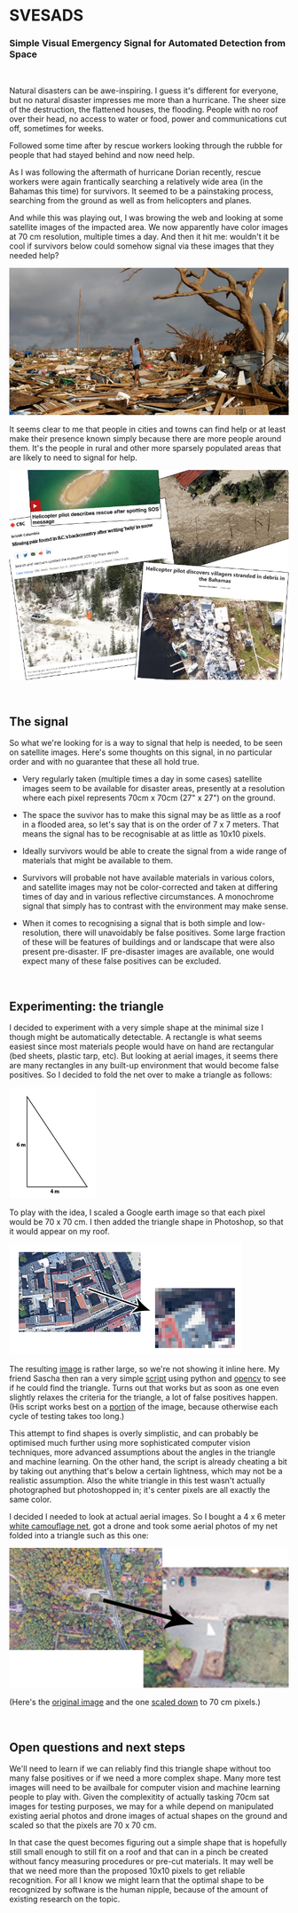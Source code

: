 # SVESADS

### Simple Visual Emergency Signal for Automated Detection from Space

&nbsp;


Natural disasters can be awe-inspiring. I guess it's different for everyone, but no natural disaster impresses me more than a hurricane. The sheer size of the destruction, the flattened houses, the flooding. People with no roof over their head, no access to water or food, power and communications cut off, sometimes for weeks. 

Followed some time after by rescue workers looking through the rubble for people that had stayed behind and now need help.

As I was following the aftermath of hurricane Dorian recently, rescue workers were again frantically searching a relatively wide area (in the Bahamas this time) for survivors. It seemed to be a painstaking process, searching from the ground as well as from helicopters and planes.

And while this was playing out, I was browing the web and looking at some satellite images of the impacted area. We now apparently have color images at 70 cm resolution, multiple times a day. And then it hit me: wouldn't it be cool if survivors below could somehow signal via these images that they needed help?

![](images/puinzooi.jpg)

It seems clear to me that people in cities and towns can find help or at least make their presence known simply because there are more people around them. It's the people in rural and other more sparsely populated areas that are likely to need to signal for help. 

![](images/rescue.png)

&nbsp;

## The signal

So what we're looking for is a way to signal that help is needed, to be seen on satellite images. Here's some thoughts on this signal, in no particular order and with no guarantee that these all hold true.

* Very regularly taken (multiple times a day in some cases) satellite images seem to be available for disaster areas, presently at a resolution where each pixel represents 70cm x 70cm (27" x 27") on the ground.

* The space the suvivor has to make this signal may be as little as a roof in a flooded area, so let's say that is on the order of 7 x 7 meters. That means the signal has to be recognisable at as little as 10x10 pixels.

* Ideally survivors would be able to create the signal from a wide range of materials that might be available to them.

* Survivors will probable not have available materials in various colors, and satellite images may not be color-corrected and taken at differing times of day and in various reflective circumstances. A monochrome signal that simply has to contrast with the environment may make sense. 

* When it comes to recognising a signal that is both simple and low-resolution, there will unavoidably be false positives. Some large fraction of these will be features of buildings and or landscape that were also present pre-disaster. IF pre-disaster images are available, one would expect many of these false positives can be excluded. 
 
&nbsp;

## Experimenting: the triangle

I decided to experiment with a very simple shape at the minimal size I though might be automatically detectable. A rectangle is what seems easiest since most materials people would have on hand are rectangular (bed sheets, plastic tarp, etc). But looking at aerial images, it seems there are many rectangles in any built-up environment that would become false positives. So I decided to fold the net over to make a triangle as follows:

![](images/triangle.png)

To play with the idea, I scaled a Google earth image so that each pixel would be 70 x 70 cm. I then added the triangle shape in Photoshop, so that it would appear on my roof.

![](images/triangle-roof-detail.png)

The resulting [image](images/whereswaldo.png) is rather large, so we're not showing it inline here. My friend Sascha then ran a very simple [script](files/whereswaldo.py) using python and [opencv](https://pypi.org/project/opencv-python/) to see if he could find the triangle. Turns out that works but as soon as one even slightly relaxes the criteria for the triangle, a lot of false positives happen. (His script works best on a [portion](images/whereswaldo_selected.png) of the image, because otherwise each cycle of testing takes too long.)

This attempt to find shapes is overly simplistic, and can probably be optimised much further using more sophisticated computer vision techniques, more advanced assumptions about the angles in the triangle and machine learning. On the other hand, the script is already cheating a bit by taking out anything that's below a certain lightness, which may not be a realistic assumption. Also the white triangle in this test wasn't actually photographed but photoshopped in; it's center pixels are all exactly the same color.

I decided I needed to look at actual aerial images. So I bought a 4 x 6 meter [white camouflage net](https://www.amazon.de/gp/product/B073H48DRR), got a drone and took some aerial photos of my net folded into a triangle such as this one:

![](images/drone-triangle-70cm-detail.png)

(Here's the [original image](images/drone-triangle-orig.jpg) and the one [scaled down](images/drone-triangle-70cm.png) to 70 cm pixels.)

&nbsp;

## Open questions and next steps

We'll need to learn if we can reliably find this triangle shape without too many false positives or if we need a more complex shape. Many more test images will need to be availbale for computer vision and machine learning people to play with. Given the complexitity of actually tasking 70cm sat images for testing purposes, we may for a while depend on manipulated existing aerial photos and drone images of actual shapes on the ground and scaled so that the pixels are 70 x 70 cm.  

In that case the quest becomes figuring out a simple shape that is hopefully still small enough to still fit on a roof and that can in a pinch be created without fancy measuring procedures or pre-cut materials. It may well be that we need more than the proposed 10x10 pixels to get reliable recognition. For all I know we might learn that the optimal shape to be recognized by software is the human nipple, because of the amount of existing research on the topic.